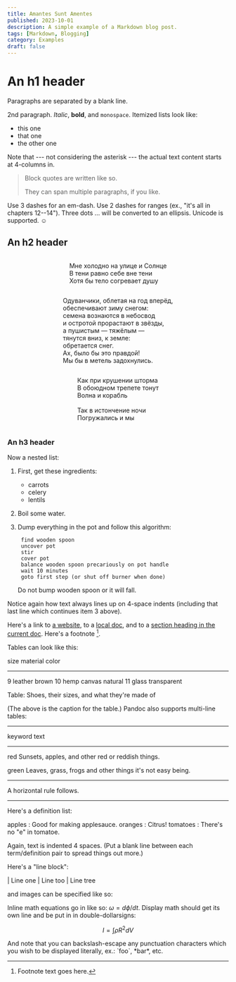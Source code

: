```yaml
---
title: Amantes Sunt Amentes
published: 2023-10-01
description: A simple example of a Markdown blog post.
tags: [Markdown, Blogging]
category: Examples
draft: false
---
```


# An h1 header

Paragraphs are separated by a blank line.

2nd paragraph. _Italic_, **bold**, and `monospace`. Itemized lists
look like:

- this one
- that one
- the other one

Note that --- not considering the asterisk --- the actual text
content starts at 4-columns in.

> Block quotes are
> written like so.
>
> They can span multiple paragraphs,
> if you like.

Use 3 dashes for an em-dash. Use 2 dashes for ranges (ex., "it's all
in chapters 12--14"). Three dots ... will be converted to an ellipsis.
Unicode is supported. ☺

## An h2 header

<div style="display: flex; justify-content: center; align-items: center;">
    <p align="left">
    Мне холодно на улице и Солнце<br/>
    В тени равно себе вне тени<br/>
    Хотя бы тело согревает душу
    </p>
</div>

<div style="display: flex; justify-content: center; align-items: center;">
    <p align="left">
    Одуванчики, облетая на год вперёд,<br/>
    обеспечивают зиму снегом:<br/>
    семена вознаются в небосвод<br/>
    и остротой прорастают в звёзды,<br/>
    а пушистым — тяжёлым —  <br/>
    тянутся вниз, к земле:<br/>
    обретается снег.<br/>
    Ах, было бы это правдой!<br/>
    Мы бы в метель задохнулись.
    </p>
</div>

<div style="display: flex; justify-content: center; align-items: center;">
    <p align="left">
    Как при крушении шторма<br/>
    В обоюдном трепете тонут<br/>
    Волна и корабль<br/>
    <br/>
    Так в истончение ночи<br/>
    Погружались и мы<br/>
    </p>
</div>

### An h3 header

Now a nested list:

1. First, get these ingredients:

    - carrots
    - celery
    - lentils

2. Boil some water.

3. Dump everything in the pot and follow
    this algorithm:

        find wooden spoon
        uncover pot
        stir
        cover pot
        balance wooden spoon precariously on pot handle
        wait 10 minutes
        goto first step (or shut off burner when done)

    Do not bump wooden spoon or it will fall.

Notice again how text always lines up on 4-space indents (including
that last line which continues item 3 above).

Here's a link to [a website](http://foo.bar), to a [local
doc](local-doc.html), and to a [section heading in the current
doc](#an-h2-header). Here's a footnote [^1].

[^1]: Footnote text goes here.

Tables can look like this:

size material color

---

9 leather brown
10 hemp canvas natural
11 glass transparent

Table: Shoes, their sizes, and what they're made of

(The above is the caption for the table.) Pandoc also supports
multi-line tables:

---

keyword text

---

red Sunsets, apples, and
other red or reddish
things.

green Leaves, grass, frogs
and other things it's
not easy being.

---

A horizontal rule follows.

---

Here's a definition list:

apples
: Good for making applesauce.
oranges
: Citrus!
tomatoes
: There's no "e" in tomatoe.

Again, text is indented 4 spaces. (Put a blank line between each
term/definition pair to spread things out more.)

Here's a "line block":

| Line one
| Line too
| Line tree

and images can be specified like so:

[//]: # '![example image](./demo-banner.png "An exemplary image")'

Inline math equations go in like so: $\omega = d\phi / dt$. Display
math should get its own line and be put in in double-dollarsigns:

$$I = \int \rho R^{2} dV$$

And note that you can backslash-escape any punctuation characters
which you wish to be displayed literally, ex.: \`foo\`, \*bar\*, etc.
